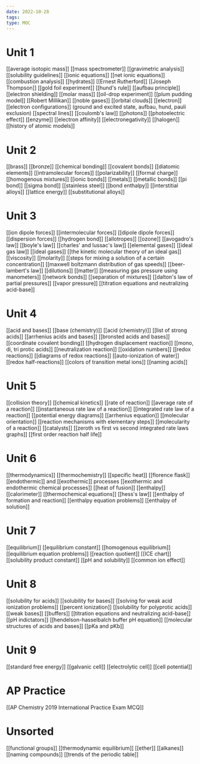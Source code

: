 ```yaml
---
date: 2022-10-28
tags: 
type: MOC
---
```


# Unit 1
[[average isotopic mass]]
[[mass spectrometer]]
[[gravimetric analysis]]
[[solubility guidelines]]
[[ionic equations]]
[[net ionic equations]]
[[combustion analysis]]
[[hydrates]]
[[Ernest Rutherford]]
[[Joseph Thompson]]
[[gold foil experiment]]
[[hund's rule]]
[[aufbau principle]]
[[electron shielding]]
[[molar mass]]
[[oil-drop experiment]]
[[plum pudding model]]
[[Robert Millikan]]
[[noble gases]]
[[orbital clouds]]
[[electron]]
[[electron configurations]] (ground and excited state, aufbau, hund, pauli exclusion)
[[spectral lines]]
[[coulomb's law]]
[[photons]]
[[photoelectric effect]]
[[enzyme]]
[[electron affinity]]
[[electronegativity]]
[[halogen]]
[[history of atomic models]]

# Unit 2
[[brass]]
[[bronze]]
[[chemical bonding]]
[[covalent bonds]]
[[diatomic elements]]
[[intramolecular forces]]
[[polarizability]]
[[formal charge]]
[[homogenous mixtures]]
[[ionic bonds]]
[[metals]]
[[metallic bonds]]
[[pi bond]]
[[sigma bond]]
[[stainless steel]]
[[bond enthalpy]]
[[interstitial alloys]]
[[lattice energy]]
[[substitutional alloys]]

# Unit 3
[[ion dipole forces]]
[[intermolecular forces]]
[[dipole dipole forces]]
[[dispersion forces]]
[[hydrogen bond]]
[[allotropes]]
[[ozone]]
[[avogadro's law]]
[[boyle's law]]
[[charles' and lussac's law]]
[[elemental gases]]
[[ideal gas law]]
[[ideal gases]]
[[the kinetic molecular theory of an ideal gas]]
[[viscosity]]
[[molarity]]
[[steps for mixing a solution of a certain concentration]]
[[maxwell boltzmann distribution of gas speeds]]
[[beer-lambert's law]]
[[dilutions]]
[[matter]]
[[measuring gas pressure using manometers]]
[[network bonds]]
[[separation of mixtures]]
[[dalton's law of partial pressures]]
[[vapor pressure]]
[[titration equations and neutralizing acid-base]]

# Unit 4
[[acid and bases]]
[[base (chemistry)]]
[[acid (chemistry)]]
[[list of strong acids]]
[[arrhenius acids and bases]]
[[bronsted acids and bases]]
[[coordinate covalent bonding]]
[[hydrogen displacement reaction]]
[[mono, di, tri protic acids]]
[[neutralization reaction]]
[[oxidation numbers]]
[[redox reactions]]
[[diagrams of redox reactions]]
[[auto-ionization of water]]
[[redox half-reactions]]
[[colors of transition metal ions]]
[[naming acids]]

# Unit 5
[[collision theory]]
[[chemical kinetics]]
[[rate of reaction]]
[[average rate of a reaction]]
[[instantaneous rate law of a reaction]]
[[integrated rate law of a reaction]]
[[potential energy diagrams]]
[[arrhenius equation]]
[[molecular orientation]]
[[reaction mechanisms with elementary steps]]
[[molecularity of a reaction]]
[[catalysts]]
[[zeroth vs first vs second integrated rate laws graphs]]
[[first order reaction half life]]

# Unit 6
[[thermodynamics]]
[[thermochemistry]]
[[specific heat]]
[[florence flask]]
[[endothermic]] and [[exothermic]] processes
[[exothermic and endothermic chemical processes]]
[[heat of fusion]]
[[enthalpy]]
[[calorimeter]]
[[thermochemical equations]]
[[hess's law]]
[[enthalpy of formation and reaction]]
[[enthalpy equation problems]]
[[enthalpy of solution]]

# Unit 7
[[equilibrium]]
[[equilibrium constant]]
[[homogenous equilibrium]]
[[equilibrium equation problems]]
[[reaction quotient]]
[[ICE chart]]
[[solubility product constant]]
[[pH and solubility]]
[[common ion effect]]

# Unit 8
[[solubility for acids]]
[[solubility for bases]]
[[solving for weak acid ionization problems]]
[[percent ionization]]
[[solubility for polyprotic acids]]
[[weak bases]]
[[buffers]]
[[titration equations and neutralizing acid-base]]
[[pH indictators]]
[[hendelson-hasselbalch buffer pH equation]]
[[molecular structures of acids and bases]]
[[pKa and pKb]]

# Unit 9
[[standard free energy]]
[[galvanic cell]]
[[electrolytic cell]]
[[cell potential]]

# AP Practice
[[AP Chemistry 2019 International Practice Exam MCQ]]

# Unsorted
[[functional groups]]
[[thermodynamic equilibrium]]
[[ether]]
[[alkanes]]
[[naming compounds]]
[[trends of the periodic table]]

